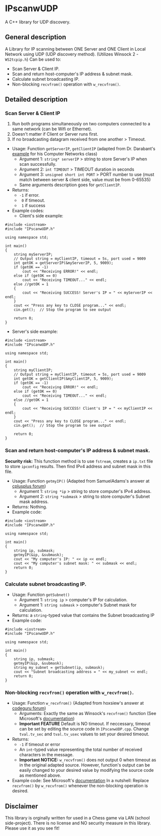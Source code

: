 # IPscanwUDP
A C++ library for UDP discovery.
## General description
A Library for IP scanning between ONE Server and ONE Client in Local Network using UDP (UDP discovery method).
(Utilizes Winsock 2 - `WS2tcpip.h`)
Can be used to:
- Scan Server & Client IP.
- Scan and return host-computer's IP address & subnet mask.
- Calculate subnet broadcasting IP.
- Non-blocking `recvfrom()` operation with `w_recvfrom()`.
## Detailed description
### Scan Server & Client IP
1. Run both programs simultaneously on two computers connected to a same network (can be Wifi or Ethernet).
2. Doesn't matter if Client or Server runs first.
3. If no broadcasting datagram received from one another > Timeout.
- Usage: Function `getServerIP`, `getClientIP` (adapted from Dr. Darabant's [example](http://www.cs.ubbcluj.ro/~dadi/compnet/labs/lab3/udp-broadcast.html) for his Computer Networks class)
  - Argument 1: `string* serverIP`        > string to store Server's IP when scan successfully.
  - Argument 2: `int TIMEOUT`             > TIMEOUT duration in seconds
  - Argument 3: `unsigned short int PORT` > PORT number to use (must match between server & client side, value must be from 0-65535)
  - Same arguments description goes for `getClientIP`.
- Returns:
  - `-1` if error.
  - ` 0` if timeout.
  - ` 1` if success
- Example codes:
  - Client's side example:
```
#include <iostream>
#include "IPscanwUDP.h"

using namespace std;

int main()
{
	string myServerIP;
	// Output string = myClientIP, timeout = 5s, port used = 9009
	int getOK = getServerIP(&myServerIP, 5, 9009);
	if (getOK == -1)
		cout << "Receiving ERROR!" << endl;
	else if (getOK == 0)
		cout << "Receiving TIMEOUT..." << endl;
	else //getOK = 1
	{
		cout << "Receiving SUCCESS! Server's IP = " << myServerIP << endl;
	}
	cout << "Press any key to CLOSE program..." << endl;
	cin.get();	// Stop the program to see output

	return 0;
}
```
  - Server's side example:
```
#include <iostream>
#include "IPscanwUDP.h"

using namespace std;

int main()
{
	string myClientIP;
	// Output string = myClientIP, timeout = 5s, port used = 9009
	int getOK = getClientIP(&myClientIP, 5, 9009);
	if (getOK == -1)
		cout << "Receiving ERROR!" << endl;
	else if (getOK == 0)
		cout << "Receiving TIMEOUT..." << endl;
	else //getOK = 1
	{
		cout << "Receiving SUCCESS! Client's IP = " << myClientIP << endl;
	}
	cout << "Press any key to CLOSE program..." << endl;
	cin.get();	// Stop the program to see output

	return 0;
}
```
### Scan and return host-computer's IP address & subnet mask.
**Security risk:** This function method is to use `fstream`, creates a `ip.txt` file to store `ipconfig` results. Then find IPv4 address and subnet mask in this file.
- Usage: Function `getmyIP()` (Adapted from SamuelAdams's answer at [cplusplus forum](http://www.cplusplus.com/forum/windows/82534/))
  - Argument 1: `string *ip` > string to store computer's IPv4 address.
  - Argument 2: `string *submask` > string to store computer's Subnet mask address.
- Returns: Nothing.
- Example code:
```
#include <iostream>
#include "IPscanwUDP.h"

using namespace std;

int main()
{
	string ip, submask;
	getmyIP(&ip, &submask);
	cout << "My computer's IP: " << ip << endl;
	cout << "My computer's subnet mask: " << submask << endl;
	return 0;
}
```
### Calculate subnet broadcasting IP.
- Usage: Function `getSubnet()`
  - Argument 1: `string ip` > computer's IP for calculation.
  - Argument 1: `string submask` > computer's Subnet mask for calculation.
- Returns: a `string`-typed value that contains the Subnet broadcasting IP
- Example code:
```
#include <iostream>
#include "IPscanwUDP.h"

using namespace std;

int main()
{
	string ip, submask;
	getmyIP(&ip, &submask);
	string my_subnet = getSubnet(ip, submask);
	cout << "Subnet broadcasting address = " << my_subnet << endl;
	return 0;
}
```
### Non-blocking `recvfrom()` operation with `w_recvfrom()`.
- Usage: Function `w_recvfrom()` (Adapted from hoxsiew's answer at [codeguru forum](http://forums.codeguru.com/showthread.php?476227-recv()-hang))
  - Arguments: Exactly the same as Winsock's `recvfrom()` function (See Microsoft's [documentation](https://docs.microsoft.com/en-us/windows/desktop/api/winsock/nf-winsock-recvfrom))
  - **Important FEATURE** Default is NO timeout. If neccessary, timeout can be set by editing the source code in `IPscanwUDP.cpp`. Change `tval.tv_sec` and `tval.tv_usec` values to set your desired timeout.
- Returns:
  - `-1` if timeout or error
  - An `int`-typed value representing the total number of received characters in the message.
  - **Important NOTICE:** `w_recvfrom()` does not output 0 when timeout as in the original adapted source. However, function's output can be easily changed to your desired value by modifying the source code as mentioned above.
- Example code: See Microsoft's [documentation](https://docs.microsoft.com/en-us/windows/desktop/api/winsock/nf-winsock-recvfrom)
In a nutshell: Replace `recvfrom()` by `w_recvfrom()` whenever the non-blocking operation is desired.
## Disclaimer
This library is orginally written for used in a Chess game via LAN (school side-project). There is no license and NO security measure in this library. Please use it as you see fit!

